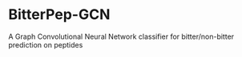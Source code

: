 # BitterPep-GCN
A Graph Convolutional Neural Network classifier for bitter/non-bitter prediction on peptides
